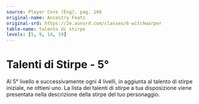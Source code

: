```yaml
---
source: Player Core (Eng), pag. 166
original-name: Ancestry Feats
original-srd: https://2e.aonsrd.com/classes/6-witchwarper
table-name: talento di stirpe
levels: [5, 9, 14, 19]
---
```


# Talenti di Stirpe - 5°

Al 5° livello e successivamente ogni 4 livelli, in aggiunta al talento di stirpe
iniziale, ne ottieni uno. La lista dei talenti di stirpe a tua disposizione
viene presentata nella descrizione della stirpe del tuo personaggio.
